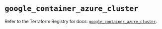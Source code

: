 # `google_container_azure_cluster`

Refer to the Terraform Registry for docs: [`google_container_azure_cluster`](https://registry.terraform.io/providers/hashicorp/google/6.11.0/docs/resources/container_azure_cluster).
